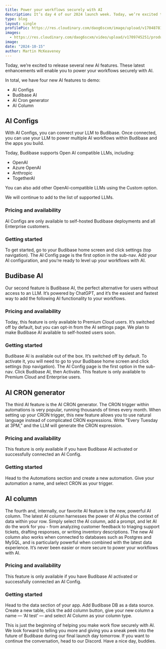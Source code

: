 ```yaml
---
title: Power your workflows securely with AI  
description: It’s day 4 of our 2024 launch week. Today, we’re excited to release several new AI features. These latest enhancements will enable you to power your workflows securely with AI. 
type: blog
layout: single
profilePic: https://res.cloudinary.com/daog6scxm/image/upload/v1704878154/Photos/headshot_aw4uce.png
images:
  - https://res.cloudinary.com/daog6scxm/video/upload/v1709745251/product-marketing-images/formsScreenTemplate2_exoepi.gif
image: 
date: "2024-10-15"
author: Martin McKeaveney
---
```


Today, we’re excited to release several new AI features. These latest enhancements will enable you to power your workflows securely with AI.

In total, we have four new AI features to demo:

- AI Configs
- Budibase AI
- AI Cron generator
- AI Column

## AI Configs
With AI Configs, you can connect your LLM to Budibase. Once connected, you can use your LLM to power multiple AI workflows within Budibase and the apps you build.

Today, Budibase supports Open AI compatible LLMs, including:

- OpenAI
- Azure OpenAI
- Anthropic
- TogetherAI

You can also add other OpenAI-compatible LLMs using the Custom option.

We will continue to add to the list of supported LLMs.

### Pricing and availability
AI Configs are only available to self-hosted Budibase deployments and all Enterprise customers.

### Getting started
To get started, go to your Budibase home screen and click settings (top navigation). The AI Config page is the first option in the sub-nav. Add your AI configuration, and you’re ready to level up your workflows with AI.

 
## Budibase AI
Our second feature is Budibase AI, the perfect alternative for users without access to an LLM.  It’s powered by ChatGPT, and it’s the easiest and fastest way to add the following AI functionality to your workflows. 

### Pricing and availability
Today, this feature is only available to Premium Cloud users. It’s switched off by default, but you can opt-in from the AI settings page. We plan to make Budibase AI available to self-hosted users soon.

### Getting started
Budibase AI is available out of the box. It’s switched off by default. To activate it, you will need to go to your Budibase home screen and click settings (top navigation). The AI Config page is the first option in the sub-nav. Click Budibase AI, then Activate. This feature is only available to Premium Cloud and Enterprise users.

 

 

## AI CRON generator
The third AI feature is the AI CRON generator. The CRON trigger within automations is very popular, running thousands of times every month. When setting up your CRON trigger, this new feature allows you to use natural language instead of complicated CRON expressions. Write "Every Tuesday at 3PM,” and the LLM will generate the CRON expression.

### Pricing and availability
This feature is only available if you have Budibase AI activated or successfully connected an AI Config.

### Getting started
Head to the Automations section and create a new automation. Give your automation a name, and select CRON as your trigger.


## AI column
The fourth and, internally, our favorite AI feature is the new, powerful AI column. The latest AI column harnesses the power of AI plus the context of data within your row. Simply select the AI column, add a prompt, and let AI do the work for you - from analyzing customer feedback to triaging support tickets, drafting responses, or writing inventory descriptions. The new AI column also works when connected to databases such as Postgres and MySQL, and is particularly powerful when combined with the latest data experience. It’s never been easier or more secure to power your workflows with AI.

### Pricing and availability
This feature is only available if you have Budibase AI activated or successfully connected an AI Config.

### Getting started
Head to the data section of your app. Add Budibase DB as a data source. Create a new table, click the add column button, give your new column a name — ‘AI test’ — and select AI Column as your column type.


This is just the beginning of helping you make work flow securely with AI. We look forward to telling you more and giving you a sneak peek into the future of Budibase during our final launch day tomorrow. If you want to continue the conversation, head to our Discord. Have a nice day, buddies.